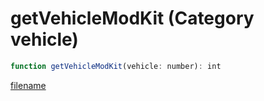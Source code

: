 # getVehicleModKit (Category vehicle)

```js
function getVehicleModKit(vehicle: number): int
```

[filename](getVehicleModKit_m.md ':include')